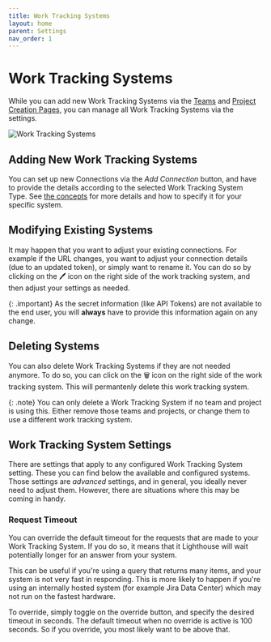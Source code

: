 ```yaml
---
title: Work Tracking Systems
layout: home
parent: Settings
nav_order: 1
---
```


# Work Tracking Systems
While you can add new Work Tracking Systems via the [Teams](../teams/edit.html#work-tracking-system) and [Project Creation Pages](../projects/edit.html#work-tracking-system), you can manage all Work Tracking Systems via the settings.

![Work Tracking Systems](../../assets/settings/worktrackingsystems.png)

## Adding New Work Tracking Systems
You can set up new Connections via the *Add Connection* button, and have to provide the details according to the selected Work Tracking System Type.
See [the concepts](../../concepts/concepts.html#work-tracking-system) for more details and how to specify it for your specific system.

## Modifying Existing Systems
It may happen that you want to adjust your existing connections. For example if the URL changes, you want to adjust your connection details (due to an updated token), or simply want to rename it.
You can do so by clicking on the 🖊️ icon on the right side of the work tracking system, and then adjust your settings as needed.

{: .important}
As the secret information (like API Tokens) are not available to the end user, you will **always** have to provide this information again on any change.

## Deleting Systems
You can also delete Work Tracking Systems if they are not needed anymore. To do so, you can click on the 🗑️ icon on the right side of the work tracking system. This will permantenly delete this work tracking system.

{: .note}
You can only delete a Work Tracking System if no team and project is using this. Either remove those teams and projects, or change them to use a different work tracking system.

## Work Tracking System Settings
There are settings that apply to any configured Work Tracking System setting. These you can find below the available and configured systems. Those settings are *advanced* settings, and in general, you ideally never need to adjust them. However, there are situations where this may be coming in handy.

### Request Timeout
You can override the default timeout for the requests that are made to your Work Tracking System. If you do so, it means that it Lighthouse will wait potentially longer for an answer from your system.

This can be useful if you're using a query that returns many items, and your system is not very fast in responding. This is more likely to happen if you're using an internally hosted system (for example Jira Data Center) which may not run on the fastest hardware.

To override, simply toggle on the override button, and specify the desired timeout in seconds. The default timeout when no override is active is 100 seconds. So if you override, you most likely want to be above that.